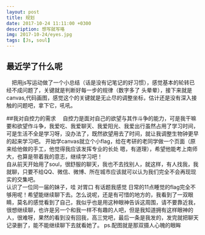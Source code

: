 ```yaml
---
layout: post
title: 规划
date: 2017-10-24 11:11:00 +0300
description: 想写就写咯
img: 2017-10-24/eyes.jpg
tags: [Js, soul] 
---
```

## 最近学了什么呢
&emsp;把用js写运动做了一个小总结（话是没有记笔记的好习惯），感觉基本的轮转已经不成问题了，关键就是判断好每一步的规律（数字多了 头晕晕），接下来就是canvas,代码画图，感觉这个的关键就是无止尽的调整坐标，估计还是没有深入接触的问题吧，拿下它，吼吼。



##我对自控力的需求 
&emsp;自控力是面对自己的欲望与其作斗争的能力，可是我干嘛要和欲望作斗争，我爱吃、我爱聊天、我爱阳光、我爱出行虽然占用了学习时间，可是生活不全是学习呀，没办法了，既然欲望用去了时间，就让我调整生物钟更早的起来学习吧。 
开始学canvas就立个小flag，给在考研的老同学做一个页面（原来给他做的手工，他觉得我应该发挥专业的长处 嗯，有道理），希望他能考上南师大，也算是带着我的意志，继续学习吧！  
自从前天开始用了soul，很舒服的聊天，我也不去找别人，就这样，有人找我，我就聊，只要不给QQ、微信、微博、所在城市应该就可以认为我们完全不会再现现实的交集吧。  
认识了一位同一届的妹子，哇  对胃口  有话题我感觉 日常的11点睡觉的flag完全不够用呢！希望能继续聊下去。怎么说呢，还是有可惜的地方的，我看到了一双眼睛，莫名的感觉看到了自己，我似乎也是用这种眼神告诉这周围，请不要靠近我，很想继续聊，也许是另一个和我一样不有趣的人吧，但是我知道拥有这样眼神的人，很难呀，果然的看到没有回我，高三党吧，最后一条是我发的，发完就把聊天记录删了，能不能继续聊下去就看她了。
ps.配图就是那双摄人心魄的眼眸 
